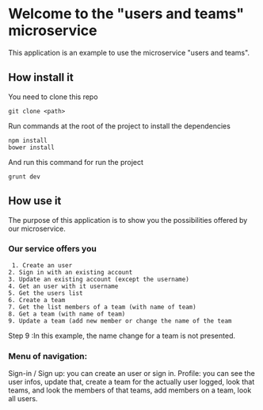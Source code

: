 # Welcome to the "users and teams" microservice

This application is an example to use the microservice "users and teams".

## How install it

You need to clone this repo
```
git clone <path>
```

Run commands at the root of the project to install the dependencies
``` 
npm install
bower install
```
And run this command for run the project
```
grunt dev
```

## How use it
The purpose of this application is to show you the possibilities offered by our microservice.

### Our service offers you
     1. Create an user
    2. Sign in with an existing account
    3. Update an existing account (except the username)
    4. Get an user with it username
    5. Get the users list
    6. Create a team
    7. Get the list members of a team (with name of team)
    8. Get a team (with name of team)
    9. Update a team (add new member or change the name of the team

Step 9 :In this example, the name change for a team is not presented.

### Menu of navigation:

Sign-in / Sign up: you can create an user or sign in.
Profile: you can see the user infos, update that, create a team for the actually user logged, look that teams, and look the members of that teams, add members on a team, look all users.
